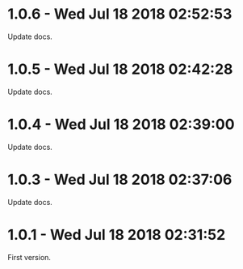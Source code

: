 # 1.0.6 - Wed Jul 18 2018 02:52:53

Update docs.

# 1.0.5 - Wed Jul 18 2018 02:42:28

Update docs.

# 1.0.4 - Wed Jul 18 2018 02:39:00

Update docs.

# 1.0.3 - Wed Jul 18 2018 02:37:06

Update docs.

# 1.0.1 - Wed Jul 18 2018 02:31:52

First version.
